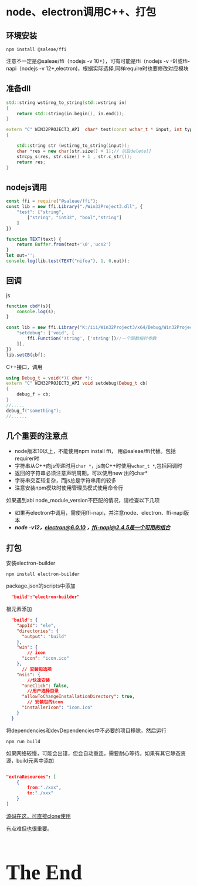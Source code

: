 # node、electron调用C++、打包

## 环境安装

```shell
npm install @saleae/ffi
```
注意不一定是@saleae/ffi（nodejs -v 10+），可有可能是ffi（nodejs -v -9)或ffi-napi（nodejs -v 12+,electron)，根据实际选择,同样require时也要修改对应模块
## 准备dll
```C++
std::string wstirng_to_string(std::wstring in) 
{
	return std::string(in.begin(), in.end());
}

extern "C" WIN32PROJECT3_API  char* test(const wchar_t * input, int type, bool flg, wchar_t* out)
{

	std::string str (wstirng_to_string(input));
	char *res = new char[str.size() + 1];// 以后delete[]
	strcpy_s(res, str.size() + 1 , str.c_str());
	return res;
}
```
## nodejs调用

```javascript
const ffi = require("@saleae/ffi");
const lib = new ffi.Library("./Win32Project3.dll", {
    "test": ["string",
        ["string", "int32", "bool","string"]
    ]
})

function TEXT(text) {
    return Buffer.from(text+'\0','ucs2')
}
let out='';
console.log(lib.test(TEXT("nifoa"), 1, 0,out));
```
## 回调
js

```javascript
function cbdf(s){
    console.log(s);
}

const lib = new ffi.Library("K:/iii/Win32Project3/x64/Debug/Win32Project3.dll", {
    "setdebug": ['void', [
        ffi.Function('string', ['string'])//一个函数指针参数
    ]],
})
lib.setCB(cbf);
```
C++接口，调用
```C++
using Debug_t = void(*)( char *);
extern "C" WIN32PROJECT3_API void setdebug(Debug_t cb)
{
	debug_f = cb;
}
//.....
debug_f("something");
//......

```

## 几个重要的注意点
- node版本10以上，不能使用npm install ffi， 用@saleae/ffi代替。包括requirer时
- 字符串从C++向js传递时用`char *`，js向C++时使用`wchar_t *`,包括回调时
- 返回的字符串必须注意声明周期，可以使用new 出的char*
- 字符串交互较复杂，而js总是字符串用的较多
- 注意安装npm模块时使用管理员模式使用命令行   

如果遇到abi node_module_version不匹配的情况，请检查以下几项
- 如果再electron中调用，需使用ffi-napi，并注意node、electron、ffi-napi版本
- ***node -v12，electron@6.0.10 ，ffi-napi@2.4.5是一个可用的组合***


## 打包
安装electron-builder
```shell
npm install electron-builder
```
package.json的scripts中添加
```json
  "build":"electron-builder"
```
根元素添加
```json
  "build": {
    "appId": "ele",
    "directories": {
      "output": "build"
    },
    "win": {
        // icon
      "icon": "icon.ico"
    },
      // 安装包选项
    "nsis": {
        //快速安装
      "oneClick": false,
        //用户选择目录
      "allowToChangeInstallationDirectory": true,
        // 安装包的icon
      "installerIcon": "icon.ico"
    }
  }
```
将dependencies和devDependencies中不必要的项目移除，然后运行
```shell
npm run build
```
如果网络较慢，可能会出错，但会自动重连，需要耐心等待。如果有其它静态资源，build元素中添加

```json

"extraResources": [
    {
        from:"./xxx",
        to:"./xxx"
    }
]
```



[源码在这，可直接clone使用](https://github.com/eligarfzzz/electron_lite)

有点难但也很重要。  

<h1 title="干啥啥不行，这活整的还行吧？" style="font-family: 'Kunstler Script','Palace Script MT','Brush Script MT';font-size: 4em;font-weight: bolder;">The End</h1>
